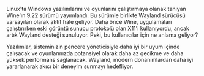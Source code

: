Linux'ta Windows yazılımlarını ve oyunlarını çalıştırmaya olanak tanıyan Wine'ın 9.22 sürümü yayımlandı. Bu sürümle birlikte Wayland sürücüsü varsayılan olarak aktif hale geliyor. Daha önce Wine, uygulamaları çalıştırırken eski görüntü sunucu protokolü olan X11'i kullanıyordu, ancak artık Wayland desteği sunuluyor.
Peki, bu kullanıcılar için ne anlama geliyor?

Yazılımlar, sisteminizin pencere yöneticisiyle daha iyi bir uyum içinde çalışacak ve oyunlarınızda potansiyel olarak daha az gecikme ve daha yüksek performans sağlanacak. Wayland, modern donanımlardan daha iyi yararlanarak akıcı bir deneyim sunmayı hedefliyor.
